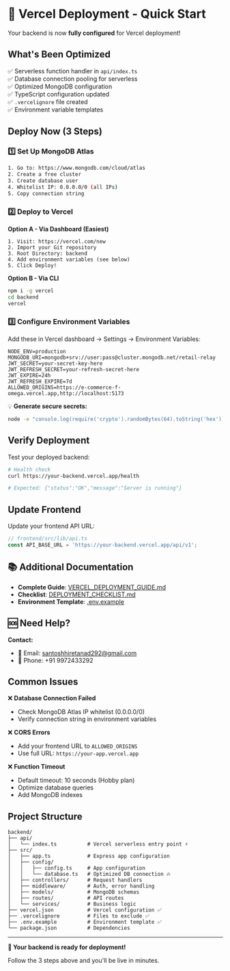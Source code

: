# 🚀 Vercel Deployment - Quick Start

Your backend is now **fully configured** for Vercel deployment! 

## What's Been Optimized

✅ Serverless function handler in `api/index.ts`  
✅ Database connection pooling for serverless  
✅ Optimized MongoDB configuration  
✅ TypeScript configuration updated  
✅ `.vercelignore` file created  
✅ Environment variable templates  

## Deploy Now (3 Steps)

### 1️⃣ Set Up MongoDB Atlas

```bash
1. Go to: https://www.mongodb.com/cloud/atlas
2. Create a free cluster
3. Create database user
4. Whitelist IP: 0.0.0.0/0 (all IPs)
5. Copy connection string
```

### 2️⃣ Deploy to Vercel

**Option A - Via Dashboard (Easiest)**
```
1. Visit: https://vercel.com/new
2. Import your Git repository
3. Root Directory: backend
4. Add environment variables (see below)
5. Click Deploy!
```

**Option B - Via CLI**
```bash
npm i -g vercel
cd backend
vercel
```

### 3️⃣ Configure Environment Variables

Add these in Vercel dashboard → Settings → Environment Variables:

```env
NODE_ENV=production
MONGODB_URI=mongodb+srv://user:pass@cluster.mongodb.net/retail-relay
JWT_SECRET=your-secret-key-here
JWT_REFRESH_SECRET=your-refresh-secret-here
JWT_EXPIRE=24h
JWT_REFRESH_EXPIRE=7d
ALLOWED_ORIGINS=https://e-commerce-f-omega.vercel.app,http://localhost:5173
```

💡 **Generate secure secrets:**
```bash
node -e "console.log(require('crypto').randomBytes(64).toString('hex'))"
```

## Verify Deployment

Test your deployed backend:

```bash
# Health check
curl https://your-backend.vercel.app/health

# Expected: {"status":"OK","message":"Server is running"}
```

## Update Frontend

Update your frontend API URL:

```typescript
// frontend/src/lib/api.ts
const API_BASE_URL = 'https://your-backend.vercel.app/api/v1';
```

## 📚 Additional Documentation

- **Complete Guide**: [VERCEL_DEPLOYMENT_GUIDE.md](./VERCEL_DEPLOYMENT_GUIDE.md)
- **Checklist**: [DEPLOYMENT_CHECKLIST.md](./DEPLOYMENT_CHECKLIST.md)
- **Environment Template**: [.env.example](./.env.example)

## 🆘 Need Help?

**Contact:**
- 📧 Email: santoshhiretanad292@gmail.com
- 📱 Phone: +91 9972433292

## Common Issues

❌ **Database Connection Failed**
- Check MongoDB Atlas IP whitelist (0.0.0.0/0)
- Verify connection string in environment variables

❌ **CORS Errors**
- Add your frontend URL to `ALLOWED_ORIGINS`
- Use full URL: `https://your-app.vercel.app`

❌ **Function Timeout**
- Default timeout: 10 seconds (Hobby plan)
- Optimize database queries
- Add MongoDB indexes

## Project Structure

```
backend/
├── api/
│   └── index.ts          # Vercel serverless entry point ⚡
├── src/
│   ├── app.ts            # Express app configuration
│   ├── config/
│   │   ├── config.ts     # App configuration
│   │   └── database.ts   # Optimized DB connection 🔥
│   ├── controllers/      # Request handlers
│   ├── middleware/       # Auth, error handling
│   ├── models/           # MongoDB schemas
│   ├── routes/           # API routes
│   └── services/         # Business logic
├── vercel.json           # Vercel configuration ✅
├── .vercelignore         # Files to exclude ✅
├── .env.example          # Environment template ✅
└── package.json          # Dependencies
```

---

**🎉 Your backend is ready for deployment!**

Follow the 3 steps above and you'll be live in minutes.
